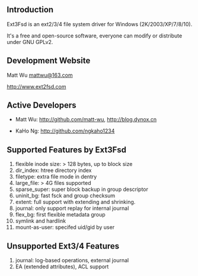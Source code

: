 
Introduction
------------

Ext3Fsd is an ext2/3/4 file system driver for Windows (2K/2003/XP/7/8/10).

It's a free and open-source software, everyone can modify or distribute under GNU GPLv2.

    
Development Website
-------------------

Matt Wu <mattwu@163.com>

http://www.ext2fsd.com


Active Developers
-----------------

- Matt Wu: http://github.com/matt-wu, http://blog.dynox.cn

- KaHo Ng: http://github.com/ngkaho1234


Supported Features by Ext3Fsd
-----------------------------

1. flexible inode size: > 128 bytes, up to block size
2. dir_index: htree directory index
3. filetype: extra file mode in dentry
4. large_file: > 4G files supported
5. sparse_super: super block backup in group descriptor
6. uninit_bg: fast fsck and group checksum
7. extent: full support with extending and shrinking.
8. journal: only support replay for internal journal
9. flex_bg: first flexible metadata group
10. symlink and hardlink
11. mount-as-user: specifed uid/gid by user


Unsupported Ext3/4 Features
---------------------------

1. journal: log-based operations, external journal
2. EA (extended attributes), ACL support
